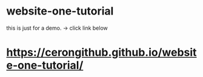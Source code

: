 # website-one-tutorial
 this is just for a demo. -> click link below
 # https://cerongithub.github.io/website-one-tutorial/
